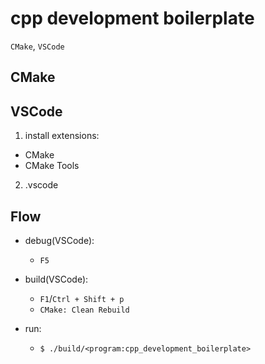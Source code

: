 # cpp development boilerplate

`CMake`, `VSCode`

## CMake


## VSCode

1. install extensions:
  - CMake
  - CMake Tools

2. .vscode

## Flow

- debug(VSCode): 
  - `F5`

- build(VSCode): 
  - `F1`/`Ctrl + Shift + p`
  - `CMake: Clean Rebuild`

- run:
  - `$ ./build/<program:cpp_development_boilerplate>`
